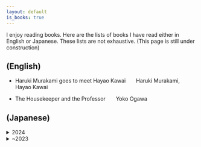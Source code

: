 ```yaml
---
layout: default
is_books: true
---
```


I enjoy reading books. Here are the lists of books I have read either in English or Japanese. These lists are not exhaustive.
(This page is still under construction)

## (English)

* Haruki Murakami goes to meet Hayao Kawai &nbsp;&nbsp;&nbsp;&nbsp;&nbsp; Haruki Murakami, Hayao Kawai

* The Housekeeper and the Professor &nbsp;&nbsp;&nbsp;&nbsp;&nbsp;  Yoko Ogawa

## (Japanese)

<details>
  <summary>2024</summary>

  <ul>
    <li>あいまいな日本の私  &nbsp;&nbsp;&nbsp;&nbsp;   大江健三郎</li>
    <li>青森  &nbsp;&nbsp;&nbsp;&nbsp;   工藤正市</li>
    <li>子どもの宇宙  &nbsp;&nbsp;&nbsp;&nbsp;   河合隼雄</li>
    <li>四畳半神話大系  &nbsp;&nbsp;&nbsp;&nbsp;   森見登美彦</li>
    <li>月と蟹  &nbsp;&nbsp;&nbsp;&nbsp;   道尾秀介</li>
    <li>八日目の蝉  &nbsp;&nbsp;&nbsp;&nbsp;   角田光代</li>
    <li>学生との対話  &nbsp;&nbsp;&nbsp;&nbsp;   小林秀雄</li>
    <li>スマホより読書　本屋を守れ  &nbsp;&nbsp;&nbsp;&nbsp;   藤原正彦</li>
    <li>遥かなるケンブリッジ　一数学者のイギリス  &nbsp;&nbsp;&nbsp;&nbsp;   藤原正彦</li>
    <li>なるほどの対話  &nbsp;&nbsp;&nbsp;&nbsp;   河合隼雄、吉本ばなな</li>
    <li>管見妄語　失われた美風  &nbsp;&nbsp;&nbsp;&nbsp;   藤原正彦</li>
    <li>トムは真夜中の庭で  &nbsp;&nbsp;&nbsp;&nbsp;   フィリパ・ピアス、高杉一郎（訳）</li>
    <li>コンプレックス  &nbsp;&nbsp;&nbsp;&nbsp;   河合隼雄</li>
    <li>セラピスト  &nbsp;&nbsp;&nbsp;&nbsp;   最相葉月</li>
    <li>ラークライズ  &nbsp;&nbsp;&nbsp;&nbsp;   フローラ・トンプソン、石田英子（訳）</li>
    <li>季節のない街  &nbsp;&nbsp;&nbsp;&nbsp;   山本周五郎</li>
    <li>親愛なるレニー: レナード・バーンスタインと戦後日本の物語  &nbsp;&nbsp;&nbsp;&nbsp;   吉原真里</li>
    <li>社会的処方: 孤立という病を地域のつながりで治す方法  &nbsp;&nbsp;&nbsp;&nbsp;   西智弘（編著）</li>
  </ul>
</details>


<details>
  <summary>~2023</summary>
  
  <ul>
    <li>クマにあったらどうするか &nbsp;&nbsp;&nbsp;&nbsp; アイヌ民族最後の狩人 姉崎等</li>
    <li>英国貴族，領地を野生に戻す &nbsp;&nbsp;&nbsp;&nbsp; イザベラ・トゥリー， 三木直子（訳）</li>
    <li>「普通がいい」という病 &nbsp;&nbsp;&nbsp;&nbsp; 泉谷閑示</li>
    <li>あひる &nbsp;&nbsp;&nbsp;&nbsp; 今村夏子</li>
    <li>ぐうたら人間学 狐狸庵閑話 &nbsp;&nbsp;&nbsp;&nbsp; 遠藤周作</li>
    <li>気弱な精神科医のアメリカ奮闘記 &nbsp;&nbsp;&nbsp;&nbsp; 岡野憲一郎</li>
    <li>博士の愛した数式 &nbsp;&nbsp;&nbsp;&nbsp; 小川洋子</li>
    <li>わたしのマトカ &nbsp;&nbsp;&nbsp;&nbsp; 片桐はいり</li>
    <li>グアテマラの弟 &nbsp;&nbsp;&nbsp;&nbsp; 片桐はいり</li>
    <li>こころの処方箋 &nbsp;&nbsp;&nbsp;&nbsp; 河合隼雄</li>
    <li>神話と日本人の心 &nbsp;&nbsp;&nbsp;&nbsp; 河合隼雄</li>
    <li>村上春樹，河合隼雄に会いにいく &nbsp;&nbsp;&nbsp;&nbsp; 河合隼雄，村上春樹</li>
    <li>心の深みへ &nbsp;&nbsp;&nbsp;&nbsp; 河合隼雄，柳田邦男</li>
    <li>生きるとは，自分の物語をつくること &nbsp;&nbsp;&nbsp;&nbsp; 河合隼雄，小川洋子</li>
    <li>こころの声を聴く（河合隼雄対話集） &nbsp;&nbsp;&nbsp;&nbsp; 河合隼雄</li>
    <li>河合隼雄の読書人生――深層意識への道） &nbsp;&nbsp;&nbsp;&nbsp; 河合隼雄</li>
    <li>外来種のウソ・ホントを科学する &nbsp;&nbsp;&nbsp;&nbsp; ケン・トムソン，屋代通子（訳）</li>
    <li>たいのおかしら &nbsp;&nbsp;&nbsp;&nbsp; さくらももこ</li>
    <li>またたび &nbsp;&nbsp;&nbsp;&nbsp; さくらももこ</li>
    <li>おんぶにだっこ &nbsp;&nbsp;&nbsp;&nbsp; さくらももこ</li>
    <li>夜間飛行 &nbsp;&nbsp;&nbsp;&nbsp; サン・テグジュペリ　二木麻里（訳）</li>
    <li>これでおしまい &nbsp;&nbsp;&nbsp;&nbsp; 篠田桃紅</li>
    <li>ウィスコンシン渾身日記 &nbsp;&nbsp;&nbsp;&nbsp; 白井青子</li>
    <li>閉された言語・日本語の世界 &nbsp;&nbsp;&nbsp;&nbsp; 鈴木孝夫</li>
    <li>ガンジス河でバタフライ &nbsp;&nbsp;&nbsp;&nbsp; たかのてるこ</li>
    <li>西の魔女が死んだ &nbsp;&nbsp;&nbsp;&nbsp; 梨木香歩</li>
    <li>若き数学者のアメリカ &nbsp;&nbsp;&nbsp;&nbsp; 藤原正彦</li>
    <li>管見妄語　常識は凡人のもの &nbsp;&nbsp;&nbsp;&nbsp; 藤原正彦</li>
    <li>外来種は本当に悪者か?（新しい野生 THE NEW WILD） &nbsp;&nbsp;&nbsp;&nbsp; フレッド・ピアス， 藤井留美（訳）</li>
    <li>老人と海 &nbsp;&nbsp;&nbsp;&nbsp; ヘミングウェイ　高見浩（訳）</li>
    <li>旅をする木 &nbsp;&nbsp;&nbsp;&nbsp; 星野道夫</li>
    <li>長い旅の途上 &nbsp;&nbsp;&nbsp;&nbsp; 星野道夫</li>
    <li>火山のふもとで &nbsp;&nbsp;&nbsp;&nbsp; 松家仁之</li>
    <li>優雅なのかどうか、わからない &nbsp;&nbsp;&nbsp;&nbsp; 松家仁之</li>
    <li>光の犬 &nbsp;&nbsp;&nbsp;&nbsp; 松家仁之</li>
    <li>土を喰う日々 &nbsp;&nbsp;&nbsp;&nbsp; 水上勉</li>
    <li>のんのんばあとオレ &nbsp;&nbsp;&nbsp;&nbsp; 水木しげる</li>
    <li>父の詫び状 &nbsp;&nbsp;&nbsp;&nbsp; 向田邦子</li>
    <li>眠る盃 &nbsp;&nbsp;&nbsp;&nbsp; 向田邦子</li>
    <li>まちがったっていいじゃないか &nbsp;&nbsp;&nbsp;&nbsp; 森毅</li>
    <li>日日是好日 &nbsp;&nbsp;&nbsp;&nbsp; 森下典子</li>
    <li>走ることについて語るときに僕の語ること &nbsp;&nbsp;&nbsp;&nbsp; 村上春樹</li>
    <li>ラオスにいったい何があるというんですか？ &nbsp;&nbsp;&nbsp;&nbsp; 村上春樹</li>
    <li>時が滲む朝 &nbsp;&nbsp;&nbsp;&nbsp; 楊逸</li>
    <li>金魚生活 &nbsp;&nbsp;&nbsp;&nbsp; 楊逸</li>
    <li>表参道のセレブ犬とカバーニャ要塞の野良犬 &nbsp;&nbsp;&nbsp;&nbsp; 若林正恭</li>
  </ul>
</details>

